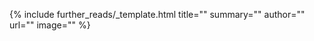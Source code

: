 {%
  include further_reads/_template.html
  title=""
  summary=""
  author=""
  url=""
  image=""
%}
